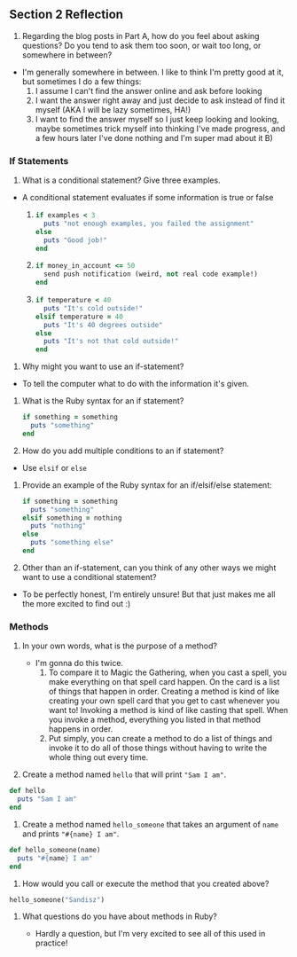 ## Section 2 Reflection

1. Regarding the blog posts in Part A, how do you feel about asking questions? Do you tend to ask them too soon, or wait too long, or somewhere in between?

- I'm generally somewhere in between. I like to think I'm pretty good at it, but sometimes I do a few things:
  1. I assume I can't find the answer online and ask before looking
  1. I want the answer right away and just decide to ask instead of find it myself (AKA I will be lazy sometimes, HA!)
  1. I want to find the answer myself so I just keep looking and looking, maybe sometimes trick myself into thinking I've made progress, and a few hours later I've done nothing and I'm super mad about it B)

### If Statements

1. What is a conditional statement? Give three examples.

  - A conditional statement evaluates if some information is true or false

    1.
       ```ruby
       if examples < 3
         puts "not enough examples, you failed the assignment"
       else
         puts "Good job!"
       end
       ```

    2.
       ```ruby
       if money_in_account <= 50
         send push notification (weird, not real code example!)
       end
       ```

    3.
       ```ruby
       if temperature < 40
         puts "It's cold outside!"
       elsif temperature = 40
         puts "It's 40 degrees outside"
       else
         puts "It's not that cold outside!"
       end
       ```

1. Why might you want to use an if-statement?

  - To tell the computer what to do with the information it's given.

1. What is the Ruby syntax for an if statement?

    ```ruby
    if something = something
      puts "something"
    end
    ```

1. How do you add multiple conditions to an if statement?

  - Use `elsif` or `else`

1. Provide an example of the Ruby syntax for an if/elsif/else statement:

    ```ruby
    if something = something
      puts "something"
    elsif something = nothing
      puts "nothing"
    else
      puts "something else"
    end
    ```

1. Other than an if-statement, can you think of any other ways we might want to use a conditional statement?

  - To be perfectly honest, I'm entirely unsure! But that just makes me all the more excited to find out :)

### Methods

1. In your own words, what is the purpose of a method?

   - I'm gonna do this twice.
     1. To compare it to Magic the Gathering, when you cast a spell, you make everything on that spell card happen. On the card is a list of things that happen in order.
     Creating a method is kind of like creating your own spell card that you get to cast whenever you want to!
     Invoking a method is kind of like casting that spell. When you invoke a method, everything you listed in that method happens in order.
     2. Put simply, you can create a method to do a list of things and invoke it to do all of those things without having to write the whole thing out every time.

1. Create a method named `hello` that will print `"Sam I am"`.

```ruby
def hello
  puts "Sam I am"
end
```

1. Create a method named `hello_someone` that takes an argument of `name` and prints `"#{name} I am"`.

```ruby
def hello_someone(name)
  puts "#{name} I am"
end
```

1. How would you call or execute the method that you created above?

```ruby
hello_someone("Sandisz")
```

1. What questions do you have about methods in Ruby?

   - Hardly a question, but I'm very excited to see all of this used in practice!
